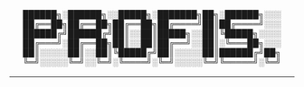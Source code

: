 <div align="Center"> 
<br>

<h4>

██████╗░██████╗░░█████╗░███████╗██╗░██████╗░░░
██╔══██╗██╔══██╗██╔══██╗██╔════╝██║██╔════╝░░░
██████╔╝██████╔╝██║░░██║█████╗░░██║╚█████╗░░░░
██╔═══╝░██╔══██╗██║░░██║██╔══╝░░██║░╚═══██╗░░░
██║░░░░░██║░░██║╚█████╔╝██║░░░░░██║██████╔╝██╗
╚═╝░░░░░╚═╝░░╚═╝░╚════╝░╚═╝░░░░░╚═╝╚═════╝░╚═╝
</h4>
</div>

----
